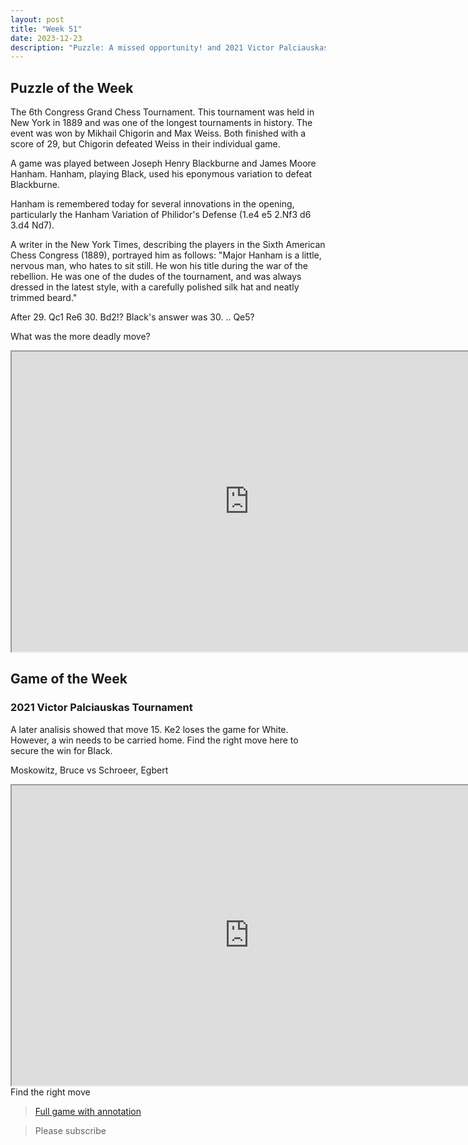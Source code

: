 ```yaml
---
layout: post
title: "Week 51"
date: 2023-12-23
description: "Puzzle: A missed opportunity! and 2021 Victor Palciauskas Tournament"
---
```



## Puzzle of the Week

The 6th Congress Grand Chess Tournament. This tournament was held in New York in 1889 and was one of the longest tournaments in history. The event was won by Mikhail Chigorin and Max Weiss. Both finished with a score of 29, but Chigorin defeated Weiss in their individual game.

A game was played between Joseph Henry Blackburne and James Moore Hanham. Hanham, playing Black, used his eponymous variation to defeat Blackburne. 

Hanham is remembered today for several innovations in the opening, particularly the Hanham Variation of Philidor's Defense (1.e4 e5 2.Nf3 d6 3.d4 Nd7).

A writer in the New York Times, describing the players in the Sixth American Chess Congress (1889), portrayed him as follows: "Major Hanham is a little, nervous man, who hates to sit still. He won his title during the war of the rebellion. He was one of the dudes of the tournament, and was always dressed in the latest style, with a carefully polished silk hat and neatly trimmed beard."


After 29. Qc1 Re6 30. Bd2!? 
Black's answer was 30. .. Qe5?

What was the more deadly move?

<iframe src="https://fritz.chessbase.com?fen=3r1bk1/pp3ppn/2p1r2p/q4N1P/3nP1P1/2N3R1/PP1B4/2Q3RK b - - 0 30" style="width:760px;height:480px">
</iframe>



## Game of the Week

### 2021 Victor Palciauskas Tournament

A later analisis showed that move 15. Ke2 loses the game for White. However, a win needs to be carried home. Find the right move here to secure the win for Black.

Moskowitz, Bruce vs Schroeer, Egbert

<iframe src="https://fritz.chessbase.com?fen=2r3k1/p4ppp/1p2p3/q7/1bNP2P1/1P1QPP2/P1r4P/R2K3R b - - 0 21" style="width:760px;height:480px">
</iframe>
Find the right move


> [Full game with annotation](https://share.chessbase.com/SharedGames/game/?p=8rm+LKQkYJhCuF0azkjDIDIvyABBz5Q6Fk0pk7hZBopjFa1JeOL92Ti5ukUhVB2e)

> Please subscribe
